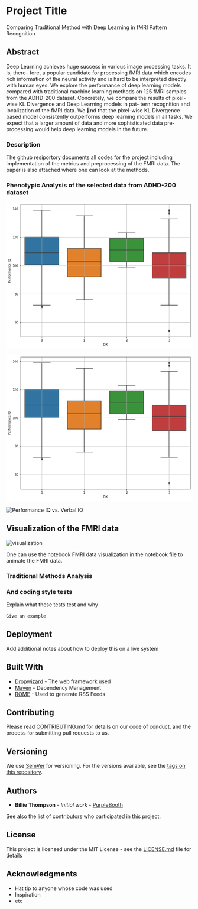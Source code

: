 # Project Title

Comparing Traditional Method with Deep Learning in fMRI
Pattern Recognition

## Abstract

Deep Learning achieves huge success in various image processing tasks. It is, there-
fore, a popular candidate for processing fMRI data which encodes rich information
of the neural activity and is hard to be interpreted directly with human eyes. We
explore the performance of deep learning models compared with traditional machine
learning methods on 125 fMRI samples from the ADHD-200 dataset. Concretely, we
compare the results of pixel-wise KL Divergence and Deep Learning models in pat-
tern recognition and localization of the fMRI data. We nd that the pixel-wise KL
Divergence based model consistently outperforms deep learning models in all tasks.
We expect that a larger amount of data and more sophisticated data pre-processing
would help deep learning models in the future.

### Description

The github resiportory documents all codes for the project including implementation of the metrics and preprocessing of the FMRI data. The paper is also attached where one can look at the methods.


### Phenotypic Analysis of the selected data from ADHD-200 dataset

![Verbal IQ vs. ADHD type](plots/verbal.png)

![Performance IQ vs. ADHD type](plots/performance.png)

![Performance IQ vs. Verbal IQ](plots/performance/verbal.png)


## Visualization of the FMRI data

![visualization](plots/t0)

One can use the notebook FMRI data visualization in the notebook file to animate the FMRI data.

### Traditional Methods Analysis



### And coding style tests

Explain what these tests test and why

```
Give an example
```

## Deployment

Add additional notes about how to deploy this on a live system

## Built With

* [Dropwizard](http://www.dropwizard.io/1.0.2/docs/) - The web framework used
* [Maven](https://maven.apache.org/) - Dependency Management
* [ROME](https://rometools.github.io/rome/) - Used to generate RSS Feeds

## Contributing

Please read [CONTRIBUTING.md](https://gist.github.com/PurpleBooth/b24679402957c63ec426) for details on our code of conduct, and the process for submitting pull requests to us.

## Versioning

We use [SemVer](http://semver.org/) for versioning. For the versions available, see the [tags on this repository](https://github.com/your/project/tags). 

## Authors

* **Billie Thompson** - *Initial work* - [PurpleBooth](https://github.com/PurpleBooth)

See also the list of [contributors](https://github.com/your/project/contributors) who participated in this project.

## License

This project is licensed under the MIT License - see the [LICENSE.md](LICENSE.md) file for details

## Acknowledgments

* Hat tip to anyone whose code was used
* Inspiration
* etc

